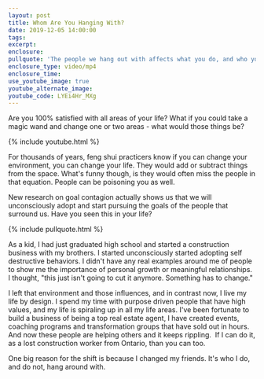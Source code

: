 ```yaml
---
layout: post
title: Whom Are You Hanging With?
date: 2019-12-05 14:00:00
tags:
excerpt:
enclosure:
pullquote: 'The people we hang out with affects what you do, and who you become.'
enclosure_type: video/mp4
enclosure_time:
use_youtube_image: true
youtube_alternate_image:
youtube_code: LYEi4Hr_MXg
---
```


Are you 100% satisfied with all areas of your life? What if you could take a magic wand and change one or two areas - what would those things be?

{% include youtube.html %}

For thousands of years, feng shui practicers know if you can change your environment, you can change your life. They would add or subtract things from the space. What's funny though, is they would often miss the people in that equation. People can be poisoning you as well.

New research on goal contagion actually shows us that we will unconsciously adopt and start pursuing the goals of the people that surround us. Have you seen this in your life?

{% include pullquote.html %}

As a kid, I had just graduated high school and started a construction business with my brothers. I started unconsciously started adopting self destructive behaviors. I didn't have any real examples around me of people to show me the importance of personal growth or meaningful relationships. I thought, "this just isn't going to cut it anymore. Something has to change."

I left that environment and those influences, and in contrast now, I live my life by design. I spend my time with purpose driven people that have high values, and my life is spiraling up in all my life areas. I've been fortunate to build a business of being a top real estate agent, I have created events, coaching programs and transformation groups that have sold out in hours. And now these people are helping others and it keeps rippling. &nbsp;If I can do it, as a lost construction worker from Ontario, than you can too.

One big reason for the shift is because I changed my friends. It's who I do, and do not, hang around with.
